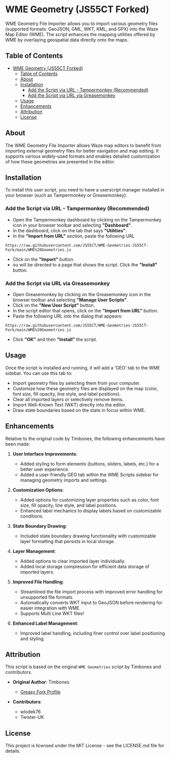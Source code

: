 # WME Geometry (JS55CT Forked)

WME Geometry File Importer allows you to import various geometry files (supported formats: GeoJSON, GML, WKT, KML, and GPX) into the Waze Map Editor (WME). The script enhances the mapping utilities offered by WME by overlaying geospatial data directly onto the maps.

## Table of Contents

- [WME Geometry (JS55CT Forked)](#wme-geometry-js55ct-forked)
  - [Table of Contents](#table-of-contents)
  - [About](#about)
  - [Installation](#installation)
    - [Add the Script via URL - Tampermonkey (Recommended)](#add-the-script-via-url---tampermonkey-recommended)
    - [Add the Script via URL via Greasemonkey](#add-the-script-via-url-via-greasemonkey)
  - [Usage](#usage)
  - [Enhancements](#enhancements)
  - [Attribution](#attribution)
  - [License](#license)

## About

The WME Geometry File Importer allows Waze map editors to benefit from importing external geometry files for better navigation and map editing. It supports various widely-used formats and enables detailed customization of how these geometries are presented in the editor.

## Installation

To install this user script, you need to have a userscript manager installed in your browser (such as Tampermonkey or Greasemonkey).

### Add the Script via URL - Tampermonkey (Recommended)

- Open the Tampermonkey dashboard by clicking on the Tampermonkey icon in your browser toolbar and selecting **"Dashboard"**.
- In the dashboard, click on the tab that says **"Utilities"**.
- In the **"Import from URL"** section, paste the following URL

``` https://raw.githubusercontent.com/JS55CT/WME-Geometries-JS55CT-Fork/main/WME%20Geometries.js ```

- Click on the **"Import"** button.
- ou will be directed to a page that shows the script. Click the **"Install"** button.

### Add the Script via URL via Greasemonkey

- Open Greasemonkey by clicking on the Greasemonkey icon in the browser toolbar and selecting **"Manage User Scripts"**.
- Click on the **"New User Script"** button.
- In the script editor that opens, click on the **"Import from URL"** button.
- Paste the following URL into the dialog that appears:

``` https://raw.githubusercontent.com/JS55CT/WME-Geometries-JS55CT-Fork/main/WME%20Geometries.js ```

- Click **"OK"** and then **"Install"** the script.

## Usage

Once the script is installed and running, it will add a 'GEO' tab to the WME sidebar. You can use this tab to:

- Import geometry files by selecting them from your computer.
- Customize how these geometry files are displayed on the map (color, font size, fill opacity, line style, and label positions).
- Clear all imported layers or selectively remove items.
- Import Well-Known Text (WKT) directly into the editor.
- Draw state boundaries based on the state in focus within WME.

## Enhancements

Relative to the original code by Timbones, the following enhancements have been made:

1. **User Interface Improvements**:
   - Added styling to form elements (buttons, sliders, labels, etc.) for a better user experience.
   - Added a user-friendly GEO tab within the WME Scripts sidebar for managing geometry imports and settings.

2. **Customization Options**:
   - Added options for customizing layer properties such as color, font size, fill opacity, line style, and label positions.
   - Enhanced label mechanics to display labels based on customizable conditions.

3. **State Boundary Drawing**:
   - Included state boundary drawing functionality with customizable layer formatting that persists in local storage.

4. **Layer Management**:
   - Added options to clear imported layer individually.
   - Added local storage compression for efficient data storage of imported layers.

5. **Improved File Handling**:
   - Streamlined the file import process with improved error handling for unsupported file formats.
   - Automatically converts WKT input to GeoJSON before rendering for easier integration with WME.
   - Supports Multi Line WKT files!

6. **Enhanced Label Management**:
   - Improved label handling, including finer control over label positioning and styling.

## Attribution

This script is based on the original `WME Geometries` script by Timbones and contributors.

- **Original Author**: Timbones
  - [Greasy Fork Profile](https://greasyfork.org/users/3339)

- **Contributors**:
  - wlodek76
  - Twister-UK

## License

This project is licensed under the MIT License - see the LICENSE.md file for details.
